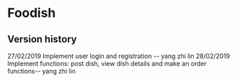 # Foodish

## Version history

27/02/2019 Implement user login and registration -- yang zhi lin
28/02/2019 Implement functions: post dish, view dish details and make an order functions-- yang zhi lin





